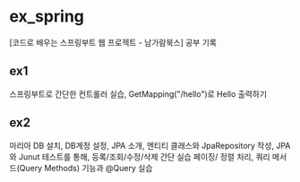 <h1> ex_spring </h1>
[코드로 배우는 스프링부트 웹 프로젝트 - 남가람북스] 공부 기록

## ex1
  스프링부트로 간단한 컨트롤러 실습, GetMapping("/hello")로 Hello 출력하기


## ex2
  마리아 DB 설치, DB계정 설정, JPA 소개, 엔티티 클래스와 JpaRepository 작성, 
  JPA와 Junut 테스트를 통해, 등록/조회/수정/삭제 간단 실습
  페이징/ 정렬 처리, 쿼리 메서드(Query Methods) 기능과 @Query 실습
